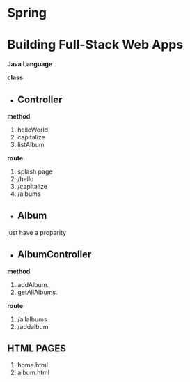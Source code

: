 # Spring

# Building Full-Stack Web Apps

**Java Language**

**class**

* ## Controller

**method**
1. helloWorld
2. capitalize
3. listAlbum

**route**

1. splash page
2. /hello
3. /capitalize
4. /albums

* ## Album
just have a proparity

* ## AlbumController
**method**

1. addAlbum.
2. getAllAlbums.


**route**

1. /allalbums
2. /addalbum

## HTML PAGES
1. home.html
2. album.html